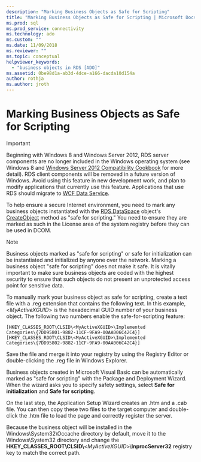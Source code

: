 ```yaml
---
description: "Marking Business Objects as Safe for Scripting"
title: "Marking Business Objects as Safe for Scripting | Microsoft Docs"
ms.prod: sql
ms.prod_service: connectivity
ms.technology: ado
ms.custom: ""
ms.date: 11/09/2018
ms.reviewer: ""
ms.topic: conceptual
helpviewer_keywords: 
  - "business objects in RDS [ADO]"
ms.assetid: 0be98d1a-ab3d-4dce-a166-dacda10d154a
author: rothja
ms.author: jroth
---
```

# Marking Business Objects as Safe for Scripting
> [!IMPORTANT]
>  Beginning with Windows 8 and Windows Server 2012, RDS server components are no longer included in the Windows operating system (see Windows 8 and [Windows Server 2012 Compatibility Cookbook](https://www.microsoft.com/download/details.aspx?id=27416) for more detail). RDS client components will be removed in a future version of Windows. Avoid using this feature in new development work, and plan to modify applications that currently use this feature. Applications that use RDS should migrate to [WCF Data Service](https://go.microsoft.com/fwlink/?LinkId=199565).  
  
 To help ensure a secure Internet environment, you need to mark any business objects instantiated with the [RDS.DataSpace](../../reference/rds-api/dataspace-object-rds.md) object's [CreateObject](../../reference/rds-api/createobject-method-rds.md) method as "safe for scripting." You need to ensure they are marked as such in the License area of the system registry before they can be used in DCOM.  
  
> [!NOTE]
>  Business objects marked as "safe for scripting" or safe for initialization can be instantiated and initialized by anyone over the network. Marking a business object "safe for scripting" does not make it safe. It is vitally important to make sure business objects are coded with the highest security to ensure that such objects do not present an unprotected access point for sensitive data.  
  
 To manually mark your business object as safe for scripting, create a text file with a .reg extension that contains the following text. In this example, \<*MyActiveXGUID*> is the hexadecimal GUID number of your business object. The following two numbers enable the safe-for-scripting feature:  
  
```console
[HKEY_CLASSES_ROOT\CLSID\<MyActiveXGUID>\Implemented   
Categories\{7DD95801-9882-11CF-9FA9-00AA006C42C4}]  
[HKEY_CLASSES_ROOT\CLSID\<MyActiveXGUID>\Implemented   
Categories\{7DD95802-9882-11CF-9FA9-00AA006C42C4}]  
```  
  
 Save the file and merge it into your registry by using the Registry Editor or double-clicking the .reg file in Windows Explorer.  
  
 Business objects created in Microsoft Visual Basic can be automatically marked as "safe for scripting" with the Package and Deployment Wizard. When the wizard asks you to specify safety settings, select **Safe for initialization** and **Safe for scripting**.  
  
 On the last step, the Application Setup Wizard creates an .htm and a .cab file. You can then copy these two files to the target computer and double-click the .htm file to load the page and correctly register the server.  
  
 Because the business object will be installed in the Windows\System32\Occache directory by default, move it to the Windows\System32 directory and change the **HKEY_CLASSES_ROOT\CLSID\\**\<*MyActiveXGUID*>\\**InprocServer32** registry key to match the correct path.